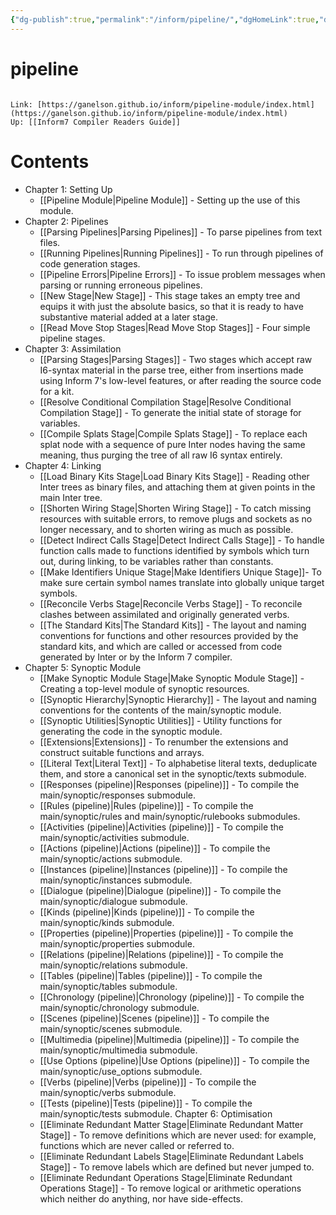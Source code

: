 ```yaml
---
{"dg-publish":true,"permalink":"/inform/pipeline/","dgHomeLink":true,"dgPassFrontmatter":false}
---
```


# pipeline
```ad-info

Link: [https://ganelson.github.io/inform/pipeline-module/index.html](https://ganelson.github.io/inform/pipeline-module/index.html)
Up: [[Inform7 Compiler Readers Guide]]
```

# Contents
- Chapter 1: Setting Up
    - [[Pipeline Module|Pipeline Module]] - Setting up the use of this module.
- Chapter 2: Pipelines
    - [[Parsing Pipelines|Parsing Pipelines]] - To parse pipelines from text files.
    - [[Running Pipelines|Running Pipelines]] - To run through pipelines of code generation stages.
    - [[Pipeline Errors|Pipeline Errors]] - To issue problem messages when parsing or running erroneous pipelines.
    - [[New Stage|New Stage]] - This stage takes an empty tree and equips it with just the absolute basics, so that it is ready to have substantive material added at a later stage.
    - [[Read Move Stop Stages|Read Move Stop Stages]] - Four simple pipeline stages.
- Chapter 3: Assimilation
    - [[Parsing Stages|Parsing Stages]] - Two stages which accept raw I6-syntax material in the parse tree, either from insertions made using Inform 7's low-level features, or after reading the source code for a kit.
    - [[Resolve Conditional Compilation Stage|Resolve Conditional Compilation Stage]] - To generate the initial state of storage for variables.
    - [[Compile Splats Stage|Compile Splats Stage]] - To replace each splat node with a sequence of pure Inter nodes having the same meaning, thus purging the tree of all raw I6 syntax entirely.
- Chapter 4: Linking
    - [[Load Binary Kits Stage|Load Binary Kits Stage]] - Reading other Inter trees as binary files, and attaching them at given points in the main Inter tree.
    - [[Shorten Wiring Stage|Shorten Wiring Stage]] - To catch missing resources with suitable errors, to remove plugs and sockets as no longer necessary, and to shorten wiring as much as possible.
    - [[Detect Indirect Calls Stage|Detect Indirect Calls Stage]] - To handle function calls made to functions identified by symbols which turn out, during linking, to be variables rather than constants.
    - [[Make Identifiers Unique Stage|Make Identifiers Unique Stage]]- To make sure certain symbol names translate into globally unique target symbols.
    - [[Reconcile Verbs Stage|Reconcile Verbs Stage]] - To reconcile clashes between assimilated and originally generated verbs.
    - [[The Standard Kits|The Standard Kits]] - The layout and naming conventions for functions and other resources provided by the standard kits, and which are called or accessed from code generated by Inter or by the Inform 7 compiler.
- Chapter 5: Synoptic Module
    - [[Make Synoptic Module Stage|Make Synoptic Module Stage]] - Creating a top-level module of synoptic resources.
    - [[Synoptic Hierarchy|Synoptic Hierarchy]] - The layout and naming conventions for the contents of the main/synoptic module.
    - [[Synoptic Utilities|Synoptic Utilities]] - Utility functions for generating the code in the synoptic module.
    - [[Extensions|Extensions]] - To renumber the extensions and construct suitable functions and arrays.
    - [[Literal Text|Literal Text]] - To alphabetise literal texts, deduplicate them, and store a canonical set in the synoptic/texts submodule.
    - [[Responses (pipeline)|Responses (pipeline)]] - To compile the main/synoptic/responses submodule.
    - [[Rules (pipeline)|Rules (pipeline)]] - To compile the main/synoptic/rules and main/synoptic/rulebooks submodules.
    - [[Activities (pipeline)|Activities (pipeline)]] - To compile the main/synoptic/activities submodule.
    - [[Actions (pipeline)|Actions (pipeline)]] - To compile the main/synoptic/actions submodule.
    - [[Instances (pipeline)|Instances (pipeline)]] - To compile the main/synoptic/instances submodule.
    - [[Dialogue (pipeline)|Dialogue (pipeline)]] - To compile the main/synoptic/dialogue submodule.
    - [[Kinds (pipeline)|Kinds (pipeline)]] - To compile the main/synoptic/kinds submodule.
    - [[Properties (pipeline)|Properties (pipeline)]] - To compile the main/synoptic/properties submodule.
    - [[Relations (pipeline)|Relations (pipeline)]] - To compile the main/synoptic/relations submodule.
    - [[Tables (pipeline)|Tables (pipeline)]] - To compile the main/synoptic/tables submodule.
    - [[Chronology (pipeline)|Chronology (pipeline)]] - To compile the main/synoptic/chronology submodule.
    - [[Scenes (pipeline)|Scenes (pipeline)]] - To compile the main/synoptic/scenes submodule.
    - [[Multimedia (pipeline)|Multimedia (pipeline)]] - To compile the main/synoptic/multimedia submodule.
    - [[Use Options (pipeline)|Use Options (pipeline)]] - To compile the main/synoptic/use_options submodule.
    - [[Verbs (pipeline)|Verbs (pipeline)]] - To compile the main/synoptic/verbs submodule.
    - [[Tests (pipeline)|Tests (pipeline)]] - To compile the main/synoptic/tests submodule.
Chapter 6: Optimisation
    - [[Eliminate Redundant Matter Stage|Eliminate Redundant Matter Stage]] - To remove definitions which are never used: for example, functions which are never called or referred to.
    - [[Eliminate Redundant Labels Stage|Eliminate Redundant Labels Stage]] - To remove labels which are defined but never jumped to.
    - [[Eliminate Redundant Operations Stage|Eliminate Redundant Operations Stage]] - To remove logical or arithmetic operations which neither do anything, nor have side-effects.
